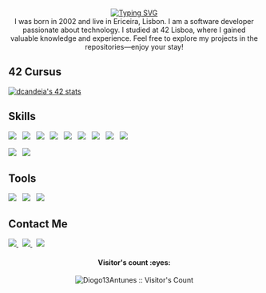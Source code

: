 <p align="center">
<br>
<a href="https://git.io/typing-svg"><img src="https://readme-typing-svg.herokuapp.com?font=Fira+Code&pause=1000&color=F7D718&background=FF000000&center=true&random=false&width=435&lines=Welcome+to+my+World;Enjoy+your+Stay" alt="Typing SVG" /></a>
<br>
I was born in 2002 and live in Ericeira, Lisbon.
I am a software developer passionate about technology. I studied at 42 Lisboa, where I gained valuable knowledge and experience. Feel free to explore my projects in the repositories—enjoy your stay!

## 42 Cursus
<a href="https://github.com/Diogo13Antunes/42Cursus"><img src="https://badge.mediaplus.ma/darkblue/dcandeia?1337Badge=off&UM6P=off" alt="dcandeia's 42 stats" /></a>

## Skills
<p>
  <a>
    <img src="https://skillicons.dev/icons?i=bash&theme=dark" />
  </a>
  &nbsp;
  <a>
    <img src="https://skillicons.dev/icons?i=c&theme=dark" />
  </a>
  &nbsp;
  <a>
    <img src="https://skillicons.dev/icons?i=cpp&theme=dark" />
  </a>
  &nbsp;
  <a>
    <img src="https://skillicons.dev/icons?i=python&theme=dark" />
  </a>
  &nbsp;
  <a>
    <img src="https://skillicons.dev/icons?i=html&theme=dark" />
  </a>
  &nbsp;
  <a>
    <img src="https://skillicons.dev/icons?i=css&theme=dark" />
  </a>
  &nbsp;
  <a>
    <img src="https://skillicons.dev/icons?i=js&theme=dark" />
  </a>
  &nbsp;
  <a>
    <img src="https://skillicons.dev/icons?i=markdown&theme=dark" />
  </a>
  &nbsp;
  <a>
    <img src="https://skillicons.dev/icons?i=django&theme=dark" />
  </a>
</p>
<p>
  <a>
    <img src="https://skillicons.dev/icons?i=docker&theme=dark" />
  </a>
  &nbsp;
  <a>
    <img src="https://skillicons.dev/icons?i=git&theme=dark" />
  </a>
</p>

## Tools
<p>
  <a>
    <img src="https://skillicons.dev/icons?i=github&theme=dark" />
  </a>
  &nbsp;
  <a>
    <img src="https://skillicons.dev/icons?i=vscode&theme=dark" />
  </a>
  &nbsp;
  <a>
    <img src="https://skillicons.dev/icons?i=vim&theme=dark" />
  </a>
</p>

## Contact Me

<p>
  <a href="mailto:diogo.candeias.antunes@gmail.com">
    <img src="https://skillicons.dev/icons?i=gmail&theme=dark" />
  </a>
  &nbsp;
  <a href="www.linkedin.com/in/diogo-andré-candeias-antunes-04a615339">
    <img src="https://skillicons.dev/icons?i=linkedin&theme=dark" />
  </a>
  &nbsp;
  <a href="https://discord.com/users/307503845809061888">
    <img src="https://skillicons.dev/icons?i=discord&theme=dark" />
  </a>
</p>

<h4 align="center">Visitor's count :eyes:</h4>
<p align="center"><img src="https://profile-counter.glitch.me/{Diogo13Antunes}/count.svg" alt="Diogo13Antunes :: Visitor's Count" /></p>
